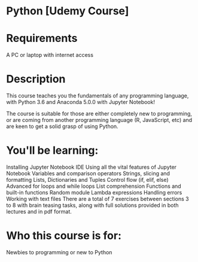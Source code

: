 # Python [Udemy Course]

# Requirements
A PC or laptop with internet access

# Description
This course teaches you the fundamentals of any programming language, with Python 3.6 and Anaconda 5.0.0 with Jupyter Notebook!

The course is suitable for those are either completely new to programming, or are coming from another programming language (R, JavaScript, etc) and are keen to get a solid grasp of using Python.

# You'll be learning:

Installing Jupyter Notebook IDE
Using all the vital features of Jupyter Notebook
Variables and comparison operators
Strings, slicing and formatting
Lists, Dictionaries and Tuples
Control flow (if, elif, else)
Advanced for loops and while loops
List comprehension
Functions and built-in functions
Random module
Lambda expressions
Handling errors
Working with text files
There are a total of 7 exercises between sections 3 to 8 with brain teasing tasks, along with full solutions provided in both lectures and in pdf format.

# Who this course is for:
Newbies to programming or new to Python
